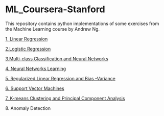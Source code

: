 # ML_Coursera-Stanford
<P>This repository contains python implementations of some exercises from the Machine Learning course by Andrew Ng.<P>
  
<A href='https://nbviewer.jupyter.org/github/JohanSamir/ML_Coursera-Stanford/blob/master/1.%20Programming%20Assignment_Linear%20Regression.ipynb'>1. Linear Regression</A><BR>
  
<A href='https://nbviewer.jupyter.org/github/JohanSamir/ML_Coursera-Stanford/blob/master/2.%20Programming%20Exercise%202_Logistic%20Regression.ipynb'>2.Logistic Regression</A><BR>  
  
<A href='https://nbviewer.jupyter.org/github/JohanSamir/ML_Coursera-Stanford/blob/master/3.%20Multi-class%20Classification%20and%20Neural%20Networks.ipynb'>3.Multi-class Classification and Neural Networks</A><BR> 

<A href='https://nbviewer.jupyter.org/github/JohanSamir/ML_Coursera-Stanford/blob/master/4.%20Neural%20Networks%20Learning.ipynb'>4. Neural Networks Learning</A><BR>
  
<A href='https://nbviewer.jupyter.org/github/JohanSamir/ML_Coursera-Stanford/blob/master/5.%20Regularized%20Linear%20Regression%20and%20Bias%20v.s.%20Variance.ipynb'>5. Regularized Linear Regression and Bias -Variance</A><BR>  
  
<A href='https://nbviewer.jupyter.org/github/JohanSamir/ML_Coursera-Stanford/blob/master/6.%20Support%20Vector%20Machines.ipynb'>6. Support Vector Machines</A><BR> 

<A href='https://nbviewer.jupyter.org/github/JohanSamir/ML_Coursera-Stanford/blob/master/7.%20K-means%20Clustering%20and%20Principal%20Component%20Analysis.ipynb'>7. K-means Clustering and Principal Component Analysis</A><BR> 

<A href='https://nbviewer.jupyter.org/github/JohanSamir/ML_Coursera-Stanford/blob/master/8.%20Anomaly%20Detection%20and%20Recommender%20Systems.ipynb'> </A>8. Anomaly Detection<BR> 
